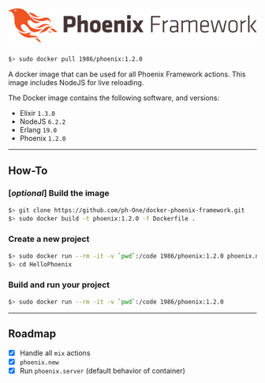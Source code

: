 # ![Logo](logo.png)

```sh
$> sudo docker pull 1986/phoenix:1.2.0
```

A docker image that can be used for all Phoenix Framework actions.
This image includes NodeJS for live reloading.

The Docker image contains the following software, and versions:
- Elixir `1.3.0`
- NodeJS `6.2.2`
- Erlang `19.0`
- Phoenix `1.2.0`

---

## How-To

### [_optional_] Build the image  
```sh
$> git clone https://github.com/ph-One/docker-phoenix-framework.git
$> sudo docker build -t phoenix:1.2.0 -f Dockerfile .
```

### Create a new project  
```sh
$> sudo docker run --rm -it -v `pwd`:/code 1986/phoenix:1.2.0 phoenix.new helloPhoenix
$> cd HelloPhoenix
```

### Build and run your project  
```sh
$> sudo docker run --rm -it -v `pwd`:/code 1986/phoenix:1.2.0
```

---

## Roadmap
- [x] Handle all `mix` actions
- [x] `phoenix.new`
- [x] Run `phoenix.server` (default behavior of container)
